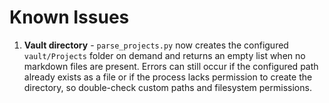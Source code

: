 # Known Issues

1. **Vault directory** - `parse_projects.py` now creates the configured `vault/Projects` folder on demand and returns an empty list when no markdown files are present. Errors can still occur if the configured path already exists as a file or if the process lacks permission to create the directory, so double-check custom paths and filesystem permissions.
